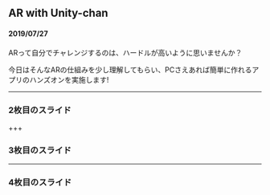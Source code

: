 ## AR with Unity-chan

#### 2019/07/27  

ARって自分でチャレンジするのは、ハードルが高いように思いませんか？<br>

今日はそんなARの仕組みを少し理解してもらい、PCさえあれば簡単に作れるアプリのハンズオンを実施します!

---


### 2枚目のスライド


+++


### 3枚目のスライド


---


### 4枚目のスライド
